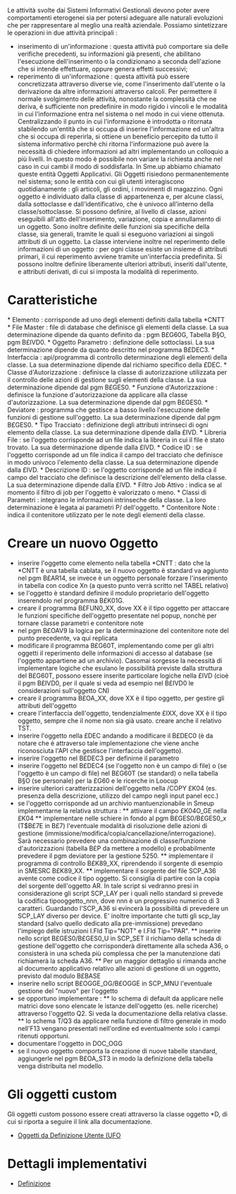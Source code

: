Le attività svolte dai Sistemi Informativi Gestionali devono poter avere comportamenti eterogenei sia per potersi adeguare alle naturali evoluzioni che per rappresentare al meglio una realtà aziendale. Possiamo sintetizzare le operazioni in due attività principali : 

- inserimento di un'informazione :  questa attività può comportare sia delle verifiche precedenti, su informazioni già presenti, che abilitano l'esecuzione dell'inserimento o la condizionano a seconda dell'azione che si intende effettuare, oppure genera effetti successivi;
- reperimento di un'informazione :  questa attività può essere concretizzata attraverso diverse vie, come l'inserimento dall'utente o la derivazione da altre informazioni attraverso calcoli.
Per permettere il normale svolgimento delle attività, nonostante la complessità che ne deriva, è sufficiente non predefinire in modo rigido i vincoli e le modalità in cui l'informazione entra nel sistema o nel modo in cui viene ottenuta.
Centralizzando il punto in cui l'informazione è introdotta o ritornata stabilendo un'entità che si occupa di inserire l'informazione ed un'altra che si occupa di reperirla, si ottiene un beneficio percepito da tutto il sistema informativo perchè chi ritorna l'informazione può avere la necessità di chiedere informazioni ad altri implementando un colloquio a più livelli. In questo modo è possibile non variare la richiesta anche nel caso in cui cambi il modo di soddisfarla. In Sme.up abbiamo chiamato queste entità Oggetti Applicativi.
Gli Oggetti risiedono permanentemente nel sistema; sono le entità con cui gli utenti interagiscono quotidianamente :  gli articoli, gli ordini, i movimenti di magazzino. Ogni oggetto è individuato dalla classe di appartenenza e, per alcune classi, dalla sottoclasse e dall'identificativo, che è univoco all'interno della classe/sottoclasse. Si possono definire, al livello di classe, azioni eseguibili all'atto dell'inserimento, variazione, copia e annullamento di un oggetto. Sono inoltre definite delle funzioni sia specifiche della classe, sia generali, tramite le quali si eseguono variazioni ai singoli attributi di un oggetto. La classe interviene inoltre nel reperimento delle informazioni di un oggetto :  per ogni classe esiste un insieme di attributi primari, il cui reperimento avviene tramite un'interfaccia predefinita. Si possono inoltre definire liberamente ulteriori attributi, inseriti dall'utente, e attributi derivati, di cui si imposta la modalità di reperimento.

# Caratteristiche
\* Elemento :  corrisponde ad uno degli elementi definiti dalla tabella \*CNTT
\* File Master :  file di database che definisce gli elementi della classe. La sua determinazione dipende da quanto definito da :  pgm B£G60G, Tabella B§O, pgm B£IVD0.
\* Oggetto Parametro :  definzione delle sottoclassi. La sua determinazione dipende da quanto descritto nel programma B£DEC3.
\* Interfaccia :  api/programma di controllo determinazione degli elementi della classe. La sua determinazione dipende dal richiamo specifico della £DEC.
\* Classe d'Autorizzazione :  definisce la classe di autorizzazione utilizzata per il controllo delle azioni di gestione sugli elementi della classe. La sua determinazione dipende dal pgm B£GES0.
\* Funzione d'Autorizzazione :  definisce la funzione d'autorizzazione da applicare alla classe d'autorizzazione. La sua determinazione dipende dal pgm B£GES0.
\* Deviatore :  programma che gestisce a basso livello l'esecuzione delle funzioni di gestione sull'oggetto. La sua determinazione dipende dal pgm B£GES0.
\* Tipo Tracciato :  definizione degli attributi intrinseci di ogni elemento della classe. La sua determinazione dipende dalla £IVD.
\* Libreria File :  se l'oggetto corrisponde ad un file indica la libreria in cui il file è stato trovato. La sua determinazione dipende dalla £IVD.
\* Codice ID :  se l'oggetto corrisponde ad un file indica il campo del tracciato che definisce in modo univoco l'elemento della classe. La sua determinazione dipende dalla £IVD.
\* Descrizione ID :  se l'oggetto corrisponde ad un file indica il campo del tracciato che definisce la descrizione dell'elemento della classe. La sua determinazione dipende dalla £IVD.
\* Filtro Job Attivo :  indica se al momento il filtro di job per l'oggetto è valorizzato o meno.
\* Classi di Parametri :  integrano le informazioni intrinseche della classe. La loro determinazione è legata ai parametri P/ dell'oggetto.
\* Contenitore Note :  indica il contenitore utilizzato per le note degli elementi della classe.

# Creare un nuovo Oggetto

* inserire l'oggetto come elemento nella tabella *CNTT :  dato che la *CNTT è una tabella cablata, se il nuovo oggetto è standard va aggiunto nel pgm B£AR14, se invece è un oggetto personale forzare l'inserimento in tabella con codice Xn (a questo punto verrà scritto nel TABEL relativo)
* se l'oggetto è standard definire il modulo proprietario dell'oggetto inserendolo nel programma B£K01G.
* creare il programma B£FUN0_XX, dove XX è il tipo oggetto per attaccare le funzioni specifiche dell'oggetto presentate nel popup, nonchè per tornare classe parametri e contenitore note
* nel pgm B£OAV9 la logica per la determinazione del contenitore note del punto precedente, va qui replicata
* modificare il programma B£G60T, implementando come per gli altri oggetti il reperimento delle informazioni di accesso al database (se l'oggetto appartiene ad un archivio). Casomai sorgesse la necessità di implementare logiche che esulano le possibilità previste dalla struttura del B£G60T, possono essere inserite particolare logiche nella £IVD (cioè il pgm B£IVD0, per il quale si veda ad esempio nel B£IVD0 le considerazioni sull'oggetto CN)
* creare il programma B£OA_XX, dove XX è il tipo oggetto, per gestire gli attributi dell'oggetto
* creare l'interfaccia dell'oggetto, tendenzialmente £IXX, dove XX è il tipo oggetto, sempre che il nome non sia già usato. creare anche il relativo TST.
* inserire l'oggetto nella £DEC andando a modificare il B£DEC0 (è da notare che è attraverso tale implementazione che viene anche riconosciuta l'API che gestisce l'interfaccia dell'oggetto).
* inserire l'oggetto nel B£DEC3 per definirne il parametro
* inserire l'oggetto nel B£DEC4 (se l'oggetto non è un campo di file) o (se l'oggetto è un campo di file) nel B£G60T (se standard) o nella tabella B§O (se personale) per la £G60 e le ricerche in Loocup
* inserire ulteriori caratterizzazioni dell'oggetto nella /COPY £K04 (es. presenza della descrizione, utilizzo del campo negli input panel ecc.)
* se l'oggetto corrisponde ad un archivio mantuenzionabile in Smeup implementarne la relativa struttura : 
** attivare il campo £K04O_GE nella £K04
** implementare nelle schiere in fondo al pgm B£GES0/B£GES0_x (T$B£7E in B£7) l'eventuale modalità di risoluzione delle azioni di gestione (immissione/modifica/copia/cancellazione/interrogazione). Sarà necessario prevedere una combinazione di classe/funzione d'autorizzazioni (tabella B£P da mettere a modello) e probabilmente prevedere il pgm deviatore per la gestione 5250.
** implementare il programma di controllo B£K89_XX, riprendendo il sorgente di esempio in SMESRC B£K89_XX.
** implementare il sorgente del file SCP_A36 avente come codice il tipo oggetto. Si consiglia di partire con la copia del sorgente dell'oggetto AR. In tale script si vedranno presi in considerazione gli script SCP_LAY per i quali nello standard si prevede la codifica tipooggetto_nnn, dove nnn è un progressivo numerico di 3 caratteri. Guardando l'SCP_A36 si evincerà la possibilità di prevedere un SCP_LAY diverso per device. E' inoltre importante che tutti gli scp_lay standard (salvo quello dedicato alla pre-immissione) prevedano l'impiego delle istruzioni I.Fld Tip="NOT" e I.Fld Tip="PAR".
** inserire nello script B£GES0/B£GES0_U in SCP_SET il richiamo della scheda di gestione dell'oggetto che corrisponderà direttamente alla scheda A36, o consisterà in una scheda più complessa che per la manutenzione dati richiamerà la scheda A36.
** Per un maggior dettaglio si rimanda anche al documento applicativo relativo alle azioni di gestione di un oggetto, previsto dal modulo B£BASE
* inserire nello script B£OGGE_OG/B£OGGE in SCP_MNU l'eventuale gestione del "nuovo" per l'oggetto
* se opportuno implementare : 
** lo schema di default da applicare nelle matrici dove sono elencate le istanze dell'oggetto (es. nelle ricerche) attraverso l'oggetto Q2. Si veda la documentazione della relativa classe.
** lo schema T/Q3 da applicare nella funzione di filtro generale in modo nell'F13 vengano presentati nell'ordine ed eventualmente solo i campi ritenuti opportuni.
* documentare l'oggetto in DOC_OGG
* se il nuovo oggetto comporta la creazione di nuove tabelle standard, aggiungerle nel pgm B£OA_ST3 in modo la definizione della tabella venga distribuita nel modello.


# Gli oggetti custom
Gli oggetti custom possono essere creati attraverso la classe oggetto \*D, di cui si riporta a seguire il link alla documentazione.
- [Oggetti da Definizione Utente (UFO](Sorgenti/OG/OG/_D)

# Dettagli implementativi
- [Definizione](Sorgenti/OG/OG/OG_D)

